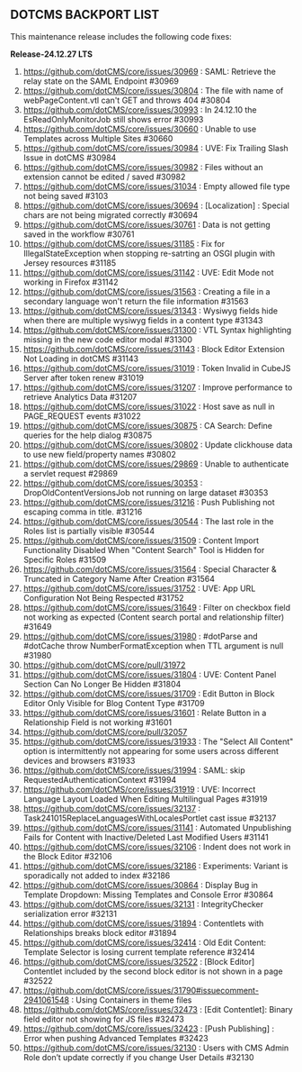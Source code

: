 ## DOTCMS BACKPORT LIST

This maintenance release includes the following code fixes:

**Release-24.12.27 LTS**

1. https://github.com/dotCMS/core/issues/30969 : SAML: Retrieve the relay state on the SAML Endpoint #30969
2. https://github.com/dotCMS/core/issues/30804 : The file with name of webPageContent.vtl can't GET and throws 404 #30804
3. https://github.com/dotCMS/core/issues/30993 : In 24.12.10 the EsReadOnlyMonitorJob still shows error #30993
4. https://github.com/dotCMS/core/issues/30660 : Unable to use Templates across Multiple Sites #30660
5. https://github.com/dotCMS/core/issues/30984 : UVE: Fix Trailing Slash Issue in dotCMS #30984
6. https://github.com/dotCMS/core/issues/30982 : Files without an extension cannot be edited / saved #30982
7. https://github.com/dotCMS/core/issues/31034 : Empty allowed file type not being saved #3103
8. https://github.com/dotCMS/core/issues/30694 : [Localization] : Special chars are not being migrated correctly #30694
9. https://github.com/dotCMS/core/issues/30761 : Data is not getting saved in the workflow #30761
10. https://github.com/dotCMS/core/issues/31185 : Fix for IllegalStateException when stopping re-satrting an OSGI plugin with Jersey resources #31185
11. https://github.com/dotCMS/core/issues/31142 : UVE: Edit Mode not working in Firefox #31142
12. https://github.com/dotCMS/core/issues/31563 : Creating a file in a secondary language won't return the file information #31563
13. https://github.com/dotCMS/core/issues/31343 : Wysiwyg fields hide when there are multiple wysiwyg fields in a content type #31343
14. https://github.com/dotCMS/core/issues/31300 : VTL Syntax highlighting missing in the new code editor modal #31300
15. https://github.com/dotCMS/core/issues/31143 : Block Editor Extension Not Loading in dotCMS #31143
16. https://github.com/dotCMS/core/issues/31019 : Token Invalid in CubeJS Server after token renew #31019
17. https://github.com/dotCMS/core/issues/31207 : Improve performance to retrieve Analytics Data #31207
18. https://github.com/dotCMS/core/issues/31022 : Host save as null in PAGE_REQUEST events #31022
19. https://github.com/dotCMS/core/issues/30875 : CA Search: Define queries for the help dialog #30875
20. https://github.com/dotCMS/core/issues/30802 : Update clickhouse data to use new field/property names #30802
21. https://github.com/dotCMS/core/issues/29869 : Unable to authenticate a servlet request #29869
22. https://github.com/dotCMS/core/issues/30353 : DropOldContentVersionsJob not running on large dataset #30353
23. https://github.com/dotCMS/core/issues/31216 : Push Publishing not escaping comma in title. #31216
24. https://github.com/dotCMS/core/issues/30544 : The last role in the Roles list is partially visible #30544
25. https://github.com/dotCMS/core/issues/31509 : Content Import Functionality Disabled When "Content Search" Tool is Hidden for Specific Roles #31509
26. https://github.com/dotCMS/core/issues/31564 : Special Character & Truncated in Category Name After Creation #31564
27. https://github.com/dotCMS/core/issues/31752 : UVE: App URL Configuration Not Being Respected #31752
28. https://github.com/dotCMS/core/issues/31649 : Filter on checkbox field not working as expected (Content search portal and relationship filter) #31649
29. https://github.com/dotCMS/core/issues/31980 : #dotParse and #dotCache throw NumberFormatException when TTL argument is null #31980
30. https://github.com/dotCMS/core/pull/31972
31. https://github.com/dotCMS/core/issues/31804 : UVE: Content Panel Section Can No Longer Be Hidden #31804
32. https://github.com/dotCMS/core/issues/31709 : Edit Button in Block Editor Only Visible for Blog Content Type #31709
33. https://github.com/dotCMS/core/issues/31601 : Relate Button in a Relationship Field is not working #31601
34. https://github.com/dotCMS/core/pull/32057
35. https://github.com/dotCMS/core/issues/31933 : The "Select All Content" option is intermittently not appearing for some users across different devices and browsers #31933
36. https://github.com/dotCMS/core/issues/31994 : SAML: skip RequestedAuthenticationContext #31994
37. https://github.com/dotCMS/core/issues/31919 : UVE: Incorrect Language Layout Loaded When Editing Multilingual Pages #31919
38. https://github.com/dotCMS/core/issues/32137 : Task241015ReplaceLanguagesWithLocalesPortlet cast issue #32137
39. https://github.com/dotCMS/core/issues/31141 : Automated Unpublishing Fails for Content with Inactive/Deleted Last Modified Users #31141
40. https://github.com/dotCMS/core/issues/32106 : Indent does not work in the Block Editor #32106
41. https://github.com/dotCMS/core/issues/32186 : Experiments: Variant is sporadically not added to index #32186
42. https://github.com/dotCMS/core/issues/30864 : Display Bug in Template Dropdown: Missing Templates and Console Error #30864
43. https://github.com/dotCMS/core/issues/32131 : IntegrityChecker serialization error #32131
44. https://github.com/dotCMS/core/issues/31894 : Contentlets with Relationships breaks block editor #31894
45. https://github.com/dotCMS/core/issues/32414 : Old Edit Content: Template Selector is losing current template reference #32414
46. https://github.com/dotCMS/core/issues/32522 : [Block Editor] Contentlet included by the second block editor is not shown in a page #32522
47. https://github.com/dotCMS/core/issues/31790#issuecomment-2941061548 : Using Containers in theme files
48. https://github.com/dotCMS/core/issues/32473 : [Edit Contentlet]: Binary field editor not showing for JS files #32473
49. https://github.com/dotCMS/core/issues/32423 : [Push Publishing] : Error when pushing Advanced Templates #32423
50. https://github.com/dotCMS/core/issues/32130 : Users with CMS Admin Role don’t update correctly if you change User Details #32130
